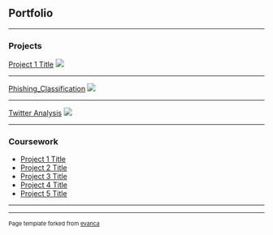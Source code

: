 ## Portfolio

---

### Projects

[Project 1 Title](/sample_page)
<img src="images/dummy_thumbnail.jpg?raw=true"/>

---
[Phishing_Classification](/pdf/Phishing_Classification.pdf)
<img src="images/dummy_thumbnail.jpg?raw=true"/>

---
[Twitter Analysis](/pdf/Twitter_Analysis.pdf)
<img src="images/dummy_thumbnail.jpg?raw=true"/>

---

### Coursework

- [Project 1 Title](http://example.com/)
- [Project 2 Title](http://example.com/)
- [Project 3 Title](http://example.com/)
- [Project 4 Title](http://example.com/)
- [Project 5 Title](http://example.com/)

---




---
<p style="font-size:11px">Page template forked from <a href="https://github.com/evanca/quick-portfolio">evanca</a></p>
<!-- Remove above link if you don't want to attibute -->
